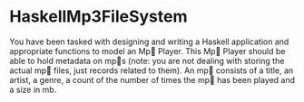 # HaskellMp3FileSystem
You have been tasked with designing and writing a Haskell application and appropriate functions to model an Mp Player. This Mp Player should be able to hold metadata on mps (note: you are not dealing with storing the actual mp files, just records related to them). An mp consists of a title, an artist, a genre, a count of the number of times the mp has been played and a size in mb.
